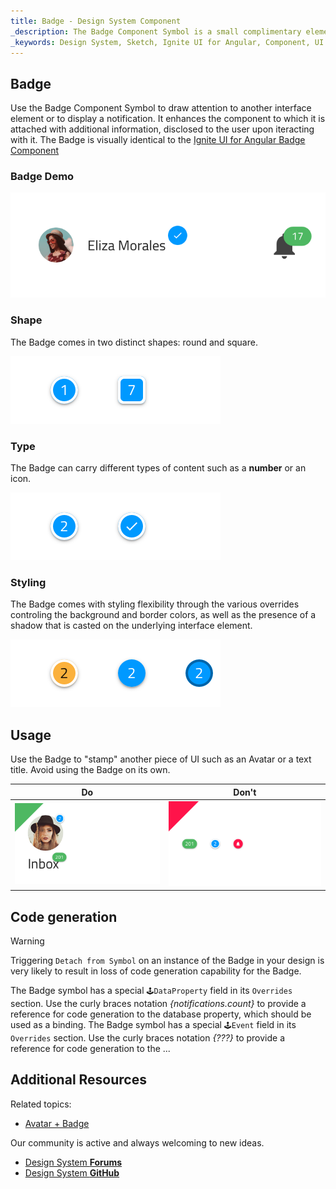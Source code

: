 ```yaml
---
title: Badge - Design System Component
_description: The Badge Component Symbol is a small complimentary element that gives a subtle hint for additional information available. 
_keywords: Design System, Sketch, Ignite UI for Angular, Component, UI Library, Widgets
---
```


## Badge

Use the Badge Component Symbol to draw attention to another interface element or to display a notification. It enhances the component to which it is attached with additional information, disclosed to the user upon iteracting with it.
The Badge is visually identical to the [Ignite UI for Angular Badge Component](https://www.infragistics.com/products/ignite-ui-angular/angular/components/badge.html)

### Badge Demo

![](../images/badge_demo.png)

### Shape

The Badge comes in two distinct shapes: round and square.

![](../images/badge_shapes.png)

### Type

The Badge can carry different types of content such as a **number** or an icon.

![](../images/badge_type.png)

### Styling

The Badge comes with styling flexibility through the various overrides controling the background and border colors, as well as the presence of a shadow that is casted on the underlying interface element.

![](../images/badge_styling.png)

## Usage

Use the Badge to "stamp" another piece of UI such as an Avatar or a text title. Avoid using the Badge on its own.

| Do                           | Don't                          |
| ---------------------------- | ------------------------------ |
| ![](../images/badge_do1.png) | ![](../images/badge_dont1.png) |

## Code generation

> [!WARNING]
> Triggering `Detach from Symbol` on an instance of the Badge in your design is very likely to result in loss of code generation capability for the Badge.

The Badge symbol has a special `🕹️DataProperty` field in its `Overrides` section. Use the curly braces notation _{notifications.count}_ to provide a reference for code generation to the database property, which should be used as a binding.
The Badge symbol has a special `🕹️Event` field in its `Overrides` section. Use the curly braces notation _{???}_ to provide a reference for code generation to the ...

## Additional Resources

Related topics:

* [Avatar + Badge](avatar+badge.md)
  <div class="divider--half"></div>

Our community is active and always welcoming to new ideas.

* [Design System **Forums**](https://www.infragistics.com/community/forums/f/ignite-ui-for-angular)
* [Design System **GitHub**](https://github.com/IgniteUI/igniteui-angular)
